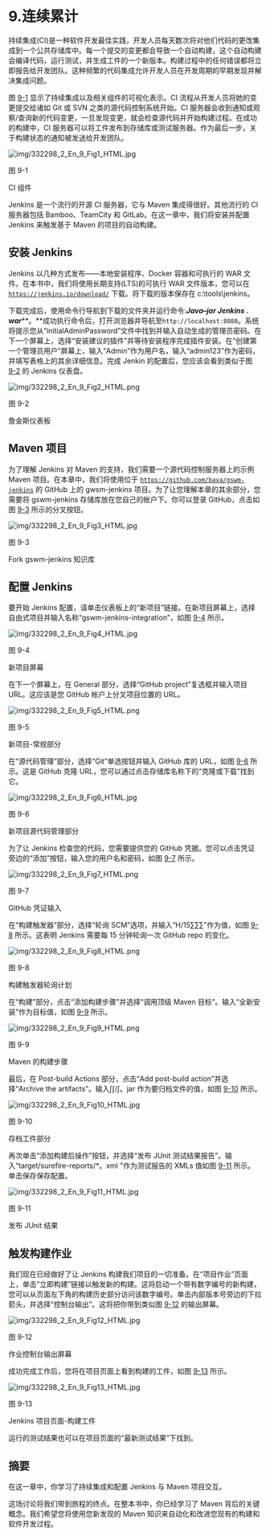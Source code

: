 # 9.连续累计

持续集成(CI)是一种软件开发最佳实践，开发人员每天数次将对他们代码的更改集成到一个公共存储库中。每一个提交的变更都会导致一个自动构建，这个自动构建会编译代码，运行测试，并生成工件的一个新版本。构建过程中的任何错误都将立即报告给开发团队。这种频繁的代码集成允许开发人员在开发周期的早期发现并解决集成问题。

图 [9-1](#Fig1) 显示了持续集成以及相关组件的可视化表示。CI 流程从开发人员将她的变更提交给诸如 Git 或 SVN 之类的源代码控制系统开始。CI 服务器会收到通知或观察/查询新的代码变更，一旦发现变更，就会检查源代码并开始构建过程。在成功的构建中，CI 服务器可以将工件发布到存储库或测试服务器。作为最后一步，关于构建状态的通知被发送给开发团队。

![img/332298_2_En_9_Fig1_HTML.jpg](img/332298_2_En_9_Fig1_HTML.jpg)

图 9-1

CI 组件

Jenkins 是一个流行的开源 CI 服务器，它与 Maven 集成得很好。其他流行的 CI 服务器包括 Bamboo、TeamCity 和 GitLab。在这一章中，我们将安装并配置 Jenkins 来触发基于 Maven 的项目的自动构建。

## 安装 Jenkins

Jenkins 以几种方式发布——本地安装程序、Docker 容器和可执行的 WAR 文件。在本书中，我们将使用长期支持(LTS)的可执行 WAR 文件版本，您可以在 [`https://jenkins.io/download/`](https://jenkins.io/download/) 下载。将下载的版本保存在 c:\tools\jenkins。

下载完成后，使用命令行导航到下载的文件夹并运行命令:***Java–jar Jenkins . war*****。**成功执行命令后，打开浏览器并导航至`http://localhost:8080`。系统将提示您从“initialAdminPassword”文件中找到并输入自动生成的管理员密码。在下一个屏幕上，选择“安装建议的插件”并等待安装程序完成插件安装。在“创建第一个管理员用户”屏幕上，输入“Admin”作为用户名，输入“admin123”作为密码，并填写表格上的其余详细信息。完成 Jenkin 的配置后，您应该会看到类似于图 [9-2](#Fig2) 的 Jenkins 仪表盘。

![img/332298_2_En_9_Fig2_HTML.png](img/332298_2_En_9_Fig2_HTML.png)

图 9-2

詹金斯仪表板

## Maven 项目

为了理解 Jenkins 对 Maven 的支持，我们需要一个源代码控制服务器上的示例 Maven 项目。在本章中，我们将使用位于 [`https://github.com/bava/gswm-jenkins`](https://github.com/bava/gswm-jenkins) 的 GitHub 上的 gwsm-jenkins 项目。为了让您理解本章的其余部分，您需要将 gswm-jenkins 存储库放在您自己的帐户下。你可以登录 GitHub，点击如图 [9-3](#Fig3) 所示的分叉按钮。

![img/332298_2_En_9_Fig3_HTML.jpg](img/332298_2_En_9_Fig3_HTML.jpg)

图 9-3

Fork gswm-jenkins 知识库

## 配置 Jenkins

要开始 Jenkins 配置，请单击仪表板上的“新项目”链接。在新项目屏幕上，选择自由式项目并输入名称“gswm-jenkins-integration”，如图 [9-4](#Fig4) 所示。

![img/332298_2_En_9_Fig4_HTML.jpg](img/332298_2_En_9_Fig4_HTML.jpg)

图 9-4

新项目屏幕

在下一个屏幕上，在 General 部分，选择“GitHub project”复选框并输入项目 URL。这应该是您 GitHub 帐户上分叉项目位置的 URL。

![img/332298_2_En_9_Fig5_HTML.png](img/332298_2_En_9_Fig5_HTML.png)

图 9-5

新项目-常规部分

在“源代码管理”部分，选择“Git”单选按钮并输入 GitHub 库的 URL，如图 [9-6](#Fig6) 所示。这是 GitHub 克隆 URL，您可以通过点击存储库名称下的“克隆或下载”找到它。

![img/332298_2_En_9_Fig6_HTML.jpg](img/332298_2_En_9_Fig6_HTML.jpg)

图 9-6

新项目源代码管理部分

为了让 Jenkins 检查您的代码，您需要提供您的 GitHub 凭据。您可以点击凭证旁边的“添加”按钮，输入您的用户名和密码，如图 [9-7](#Fig7) 所示。

![img/332298_2_En_9_Fig7_HTML.png](img/332298_2_En_9_Fig7_HTML.png)

图 9-7

GitHub 凭证输入

在“构建触发器”部分，选择“轮询 SCM”选项，并输入“H/15∑∑∑”作为值，如图 [9-8](#Fig8) 所示。这表明 Jenkins 需要每 15 分钟轮询一次 GitHub repo 的变化。

![img/332298_2_En_9_Fig8_HTML.png](img/332298_2_En_9_Fig8_HTML.png)

图 9-8

构建触发器轮询计划

在“构建”部分，点击“添加构建步骤”并选择“调用顶级 Maven 目标”。输入“全新安装”作为目标值，如图 [9-9](#Fig9) 所示。

![img/332298_2_En_9_Fig9_HTML.png](img/332298_2_En_9_Fig9_HTML.png)

图 9-9

Maven 的构建步骤

最后，在 Post-build Actions 部分，点击“Add post-build action”并选择“Archive the artifacts”。输入∫∫/∫。jar 作为要归档文件的值，如图 [9-10](#Fig10) 所示。

![img/332298_2_En_9_Fig10_HTML.jpg](img/332298_2_En_9_Fig10_HTML.jpg)

图 9-10

存档工件部分

再次单击“添加构建后操作”按钮，并选择“发布 JUnit 测试结果报告”。输入“target/surefire-reports/*。xml "作为测试报告的 XMLs 值如图 [9-11](#Fig11) 所示。单击保存保存配置。

![img/332298_2_En_9_Fig11_HTML.jpg](img/332298_2_En_9_Fig11_HTML.jpg)

图 9-11

发布 JUnit 结果

## 触发构建作业

我们现在已经做好了让 Jenkins 构建我们项目的一切准备。在“项目作业”页面上，单击“立即构建”链接以触发新的构建。这将启动一个带有数字编号的新构建，您可以从页面左下角的构建历史部分访问该数字编号。单击内部版本号旁边的下拉箭头，并选择“控制台输出”。这将把你带到类似图 [9-12](#Fig12) 的输出屏幕。

![img/332298_2_En_9_Fig12_HTML.jpg](img/332298_2_En_9_Fig12_HTML.jpg)

图 9-12

作业控制台输出屏幕

成功完成工作后，您将在项目页面上看到构建的工件，如图 [9-13](#Fig13) 所示。

![img/332298_2_En_9_Fig13_HTML.jpg](img/332298_2_En_9_Fig13_HTML.jpg)

图 9-13

Jenkins 项目页面-构建工件

运行的测试结果也可以在项目页面的“最新测试结果”下找到。

## 摘要

在这一章中，你学习了持续集成和配置 Jenkins 与 Maven 项目交互。

这场讨论将我们带到旅程的终点。在整本书中，你已经学习了 Maven 背后的关键概念。我们希望您将使用您新发现的 Maven 知识来自动化和改进您现有的构建和软件开发过程。